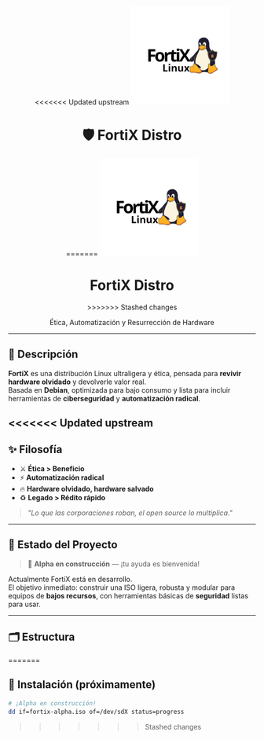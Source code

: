 <div align="center">
<<<<<<< Updated upstream
  <img src="./Images/logo/fortix_logo.png" alt="FortiX Logo" width="200">
  <h1>🛡️ FortiX Distro</h1>
=======
  <img src="images/logo/fortix_logo.png" alt="FortiX Logo" width="200">
  <h1>FortiX Distro</h1>
>>>>>>> Stashed changes
  <p>Ética, Automatización y Resurrección de Hardware</p>
</div>

---

## 📌 Descripción

**FortiX** es una distribución Linux ultraligera y ética, pensada para **revivir hardware olvidado** y devolverle valor real.  
Basada en **Debian**, optimizada para bajo consumo y lista para incluir herramientas de **ciberseguridad** y **automatización radical**.

<<<<<<< Updated upstream
---

## ✨ Filosofía

- ⚔️ **Ética > Beneficio**  
- ⚡ **Automatización radical**  
- 🔥 **Hardware olvidado, hardware salvado**  
- ♻️ **Legado > Rédito rápido**

> _"Lo que las corporaciones roban, el open source lo multiplica."_

---

## 🚀 Estado del Proyecto

> 📣 **Alpha en construcción** — ¡tu ayuda es bienvenida!

Actualmente FortiX está en desarrollo.  
El objetivo inmediato: construir una ISO ligera, robusta y modular para equipos de **bajos recursos**, con herramientas básicas de **seguridad** listas para usar.

---

## 🗂️ Estructura
=======
## 🚀 Instalación (próximamente)
```bash
# ¡Alpha en construcción! 
dd if=fortix-alpha.iso of=/dev/sdX status=progress
```
>>>>>>> Stashed changes
